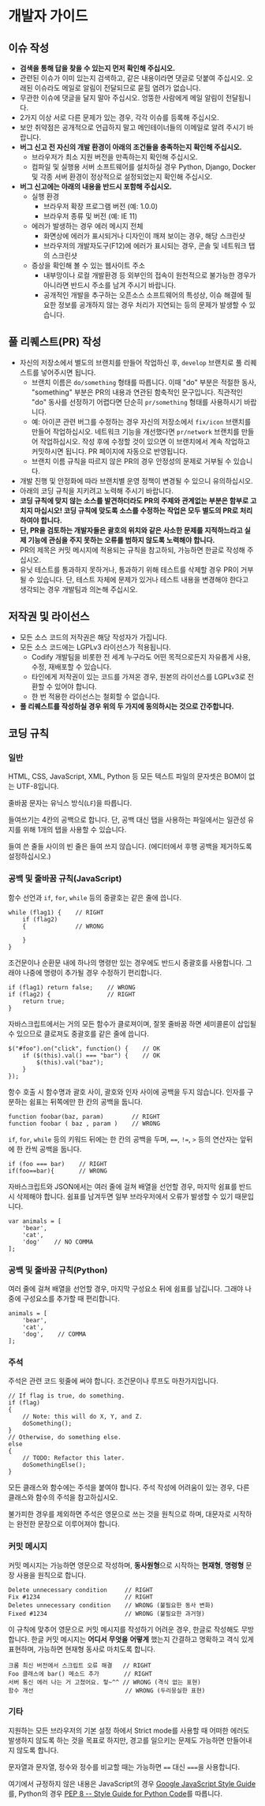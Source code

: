 # 개발자 가이드

## 이슈 작성

- **검색을 통해 답을 찾을 수 있는지 먼저 확인해 주십시오.**
- 관련된 이슈가 이미 있는지 검색하고, 같은 내용이라면 댓글로 덧붙여 주십시오.
  오래된 이슈라도 메일로 알림이 전달되므로 묻힐 염려가 없습니다.
- 무관한 이슈에 댓글을 달지 말아 주십시오. 엉뚱한 사람에게 메일 알림이 전달됩니다.
- 2가지 이상 서로 다른 문제가 있는 경우, 각각 이슈를 등록해 주십시오.
- 보안 취약점은 공개적으로 언급하지 말고 메인테이너들의 이메일로 알려 주시기 바랍니다.
- **버그 신고 전 자신의 개발 환경이 아래의 조건들을 충족하는지 확인해 주십시오.**
  - 브라우저가 최소 지원 버전을 만족하는지 확인해 주십시오.
  - 컴파일 및 실행용 서버 소프트웨어를 설치하실 경우 Python, Django, Docker 및 각종 서버 환경이 정상적으로 설정되었는지 확인해 주십시오.
- **버그 신고에는 아래의 내용을 반드시 포함해 주십시오.**
  - 실행 환경
    - 브라우저 확장 프로그램 버전 (예: 1.0.0)
    - 브라우저 종류 및 버전 (예: IE 11)
  - 에러가 발생하는 경우 에러 메시지 전체
    - 화면상에 에러가 표시되거나 디자인이 깨져 보이는 경우, 해당 스크린샷
    - 브라우저의 개발자도구(F12)에 에러가 표시되는 경우, 콘솔 및 네트워크 탭의 스크린샷
  - 증상을 확인해 볼 수 있는 웹사이트 주소
    - 내부망이나 로컬 개발환경 등 외부인의 접속이 원천적으로 불가능한 경우가 아니라면 반드시 주소를 남겨 주시기 바랍니다.
	- 공개적인 개발을 추구하는 오픈소스 소프트웨어의 특성상, 이슈 해결에 필요한 정보를 공개하지 않는 경우
	  처리가 지연되는 등의 문제가 발생할 수 있습니다.

## 풀 리퀘스트(PR) 작성

- 자신의 저장소에서 별도의 브랜치를 만들어 작업하신 후, `develop` 브랜치로 풀 리퀘스트를 넣어주시면 됩니다.
  - 브랜치 이름은 `do/something` 형태를 따릅니다.
    이때 "do" 부분은 적절한 동사, "something" 부분은 PR의 내용과 연관된 함축적인 문구입니다.
    직관적인 "do" 동사를 선정하기 어렵다면 단순히 `pr/something` 형태를 사용하시기 바랍니다.
  - 예: 아이콘 관련 버그를 수정하는 경우 자신의 저장소에서 `fix/icon` 브랜치를 만들어 작업하십시오.
    네트워크 기능을 개선했다면 `pr/network` 브랜치를 만들어 작업하십시오.
    작성 후에 수정할 것이 있으면 이 브랜치에서 계속 작업하고 커밋하시면 됩니다. PR 페이지에 자동으로 반영됩니다.
  - 브랜치 이름 규칙을 따르지 않은 PR의 경우 안정성의 문제로 거부될 수 있습니다.
- 개발 진행 및 안정화에 따라 브랜치별 운영 정책이 변경될 수 있으니 유의하십시오.
- 아래의 코딩 규칙을 지키려고 노력해 주시기 바랍니다.
- **코딩 규칙에 맞지 않는 소스를 발견하더라도 PR의 주제와 관계없는 부분은 함부로 고치지 마십시오!
  코딩 규칙에 맞도록 소스를 수정하는 작업은 모두 별도의 PR로 처리하여야 합니다.**
- **단, PR을 검토하는 개발자들은 괄호의 위치와 같은 사소한 문제를 지적하느라고
  실제 기능에 관심을 주지 못하는 오류를 범하지 않도록 노력해야 합니다.**
- PR의 제목은 커밋 메시지에 적용되는 규칙을 참고하되, 가능하면 한글로 작성해 주십시오.
- 유닛 테스트를 통과하지 못하거나, 통과하기 위해 테스트를 삭제할 경우 PR이 거부될 수 있습니다.
  단, 테스트 자체에 문제가 있거나 테스트 내용을 변경해야 한다고 생각되는 경우 개발팀과 의논해 주십시오.

## 저작권 및 라이선스

- 모든 소스 코드의 저작권은 해당 작성자가 가집니다.
- 모든 소스 코드에는 LGPLv3 라이선스가 적용됩니다.
  - Codify 개발팀을 비롯한 전 세계 누구라도 어떤 목적으로든지 자유롭게 사용, 수정, 재배포할 수 있습니다.
  - 타인에게 저작권이 있는 코드를 가져온 경우, 원본의 라이선스를 LGPLv3로 전환할 수 있어야 합니다.
  - 한 번 적용한 라이선스는 철회할 수 없습니다.
- **풀 리퀘스트를 작성하실 경우 위의 두 가지에 동의하시는 것으로 간주합니다.**

## 코딩 규칙

### 일반

HTML, CSS, JavaScript, XML, Python 등 모든 텍스트 파일의 문자셋은 BOM이 없는 UTF-8입니다.

줄바꿈 문자는 유닉스 방식(`LF`)을 따릅니다.

들여쓰기는 4칸의 공백으로 합니다.
단, 공백 대신 탭을 사용하는 파일에서는 일관성 유지를 위해 1개의 탭을 사용할 수 있습니다.

들여 쓴 줄들 사이의 빈 줄은 들여 쓰지 않습니다. (에디터에서 후행 공백을 제거하도록 설정하십시오.)

### 공백 및 줄바꿈 규칙(JavaScript)

함수 선언과 `if`, `for`, `while` 등의 중괄호는 같은 줄에 씁니다.

    while (flag1) {    // RIGHT
        if (flag2)
        {              // WRONG
            
        }
    }

조건문이나 순환문 내에 하나의 명령만 있는 경우에도 반드시 중괄호를 사용합니다.
그래야 나중에 명령이 추가될 경우 수정하기 편리합니다.

    if (flag1) return false;    // WRONG
    if (flag2) {                // RIGHT
        return true;
    }

자바스크립트에서는 거의 모든 함수가 클로져이며, 잘못 줄바꿈 하면 세미콜론이 삽입될 수 있으므로
클로져도 중괄호를 같은 줄에 씁니다.

    $("#foo").on("click", function() {    // OK
        if ($(this).val() === "bar") {    // OK
            $(this).val("baz");
        }
    });

함수 호출 시 함수명과 괄호 사이, 괄호와 인자 사이에 공백을 두지 않습니다.
인자를 구분하는 쉼표는 뒤쪽에만 한 칸의 공백을 둡니다.

    function foobar(baz, param)        // RIGHT
    function foobar ( baz , param )    // WRONG

`if`, `for`, `while` 등의 키워드 뒤에는 한 칸의 공백을 두며,
`==`, `!=`, `>` 등의 연산자는 앞뒤에 한 칸씩 공백을 둡니다.

    if (foo === bar)    // RIGHT
    if(foo==bar){       // WRONG

자바스크립트와 JSON에서는 여러 줄에 걸쳐 배열을 선언할 경우, 마지막 쉼표를 반드시 삭제해야 합니다.
쉼표를 남겨두면 일부 브라우저에서 오류가 발생할 수 있기 때문입니다.

    var animals = [
        'bear',
        'cat',
        'dog'    // NO COMMA
    ];

### 공백 및 줄바꿈 규칙(Python)

여러 줄에 걸쳐 배열을 선언할 경우, 마지막 구성요소 뒤에 쉼표를 남깁니다.
그래야 나중에 구성요소를 추가할 때 편리합니다.

    animals = [
        'bear',
        'cat',
        'dog',    // COMMA
    ];

### 주석

주석은 관련 코드 윗줄에 써야 합니다. 조건문이나 루프도 마찬가지입니다.

    // If flag is true, do something.
    if (flag)
    {
        // Note: this will do X, Y, and Z.
        doSomething();
    }
    // Otherwise, do something else.
    else
    {
        // TODO: Refactor this later.
        doSomethingElse();
    }

모든 클래스와 함수에는 주석을 붙여야 합니다.
주석 작성에 어려움이 있는 경우, 다른 클래스와 함수의 주석을 참고하십시오.

불가피한 경우를 제외하면 주석은 영문으로 쓰는 것을 원칙으로 하며,
대문자로 시작하는 완전한 문장으로 이루어져야 합니다.

### 커밋 메시지

커밋 메시지는 가능하면 영문으로 작성하며, **동사원형**으로 시작하는 **현재형**, **명령형** 문장 사용을 원칙으로 합니다.

    Delete unnecessary condition     // RIGHT
    Fix #1234                        // RIGHT
    Deletes unnecessary condition    // WRONG (불필요한 동사 변화)
    Fixed #1234                      // WRONG (불필요한 과거형)

이 규칙에 맞추어 영문으로 커밋 메시지를 작성하기 어려운 경우, 한글로 작성해도 무방합니다.
한글 커밋 메시지는 **어디서** **무엇을** **어떻게** 했는지 간결하고 명확하고 격식 있게 표현하며,
가능하면 현재형 동사로 마치도록 합니다.

    크롬 최신 버전에서 스크립트 오류 해결   // RIGHT
    Foo 클래스에 bar() 메소드 추가       // RIGHT
    서버 통신 에러 나는 거 고쳤어요. 헣~^^ // WRONG (격식 없는 표현)
    함수 개선                          // WRONG (두리뭉실한 표현)

### 기타

지원하는 모든 브라우저의 기본 설정 하에서 Strict mode를 사용할 때 어떠한 에러도 발생하지 않도록 하는 것을 목표로 하지만,
경고를 일으키는 문제도 가능하면 만들어내지 않도록 합니다.

문자열과 문자열, 정수와 정수를 비교할 때는 가능하면 `==` 대신 `===`을 사용합니다.

여기에서 규정하지 않은 내용은 JavaScript의 경우 [Google JavaScript Style Guide](https://google.github.io/styleguide/jsguide.html)를,
Python의 경우 [PEP 8 -- Style Guide for Python Code](https://www.python.org/dev/peps/pep-0008/)를 따릅니다.
